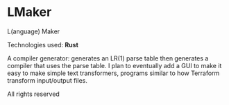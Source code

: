 # LMaker
 L(anguage) Maker
 
 Technologies used: **Rust**
 
 A compiler generator: generates an LR(1) parse table then generates a compiler that uses the parse table. I plan to eventually add a GUI to make it easy to make simple text transformers, programs similar to how Terraform transform input/output files.
 
 All rights reserved
 
